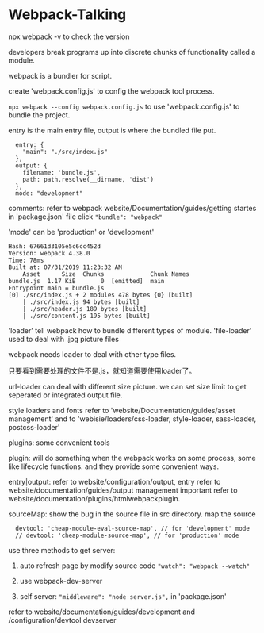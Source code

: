 # Webpack-Talking

npx webpack -v to check the version

developers break programs up into discrete chunks of functionality called a module.

webpack is a bundler for script.

create 'webpack.config.js' to config the webpack tool process.

`npx webpack --config webpack.config.js`  to use 'webpack.config.js' to bundle the project.

entry is the main entry file,
output is where the bundled file put.

```
  entry: {
    "main": "./src/index.js"
  },
  output: {
    filename: 'bundle.js',
    path: path.resolve(__dirname, 'dist')
  },
  mode: "development"
```

comments: refer to webpack website/Documentation/guides/getting startes
in 'package.json' file click `"bundle": "webpack"`

'mode' can be 'production' or 'development'

```
Hash: 67661d3105e5c6cc452d
Version: webpack 4.38.0
Time: 78ms
Built at: 07/31/2019 11:23:32 AM
    Asset      Size  Chunks             Chunk Names
bundle.js  1.17 KiB       0  [emitted]  main
Entrypoint main = bundle.js
[0] ./src/index.js + 2 modules 478 bytes {0} [built]
    | ./src/index.js 94 bytes [built]
    | ./src/header.js 189 bytes [built]
    | ./src/content.js 195 bytes [built]
```
'loader' tell webpack how to bundle different types of module.
'file-loader' used to deal with .jpg picture files

webpack needs loader to deal with other type files.

只要看到需要处理的文件不是.js，就知道需要使用loader了。

url-loader can deal with different size picture. we can set size limit to get seperated or integrated output file.

style loaders and fonts refer to 'website/Documentation/guides/asset management' and to 'webisie/loaders/css-loader, style-loader, sass-loader, postcss-loader'

plugins: some convenient tools

plugin: will do something when the webpack works on some process, some like lifecycle functions. and they provide some convenient ways.

entry|output:  refer to website/configuration/output, entry
refer to website/documentation/guides/output management important
refer to website/documentation/plugins/htmlwebpackplugin.

sourceMap: show the bug in the source file in src directory. map the source 

```
  devtool: 'cheap-module-eval-source-map', // for 'development' mode 
  // devtool: 'cheap-module-source-map', // for 'production' mode
```

use three methods to get server:

1. auto refresh page by modify source code
`"watch": "webpack --watch"`

2. use webpack-dev-server

3. self server: `"middleware": "node server.js",` in 'package.json'


refer to website/documentation/guides/development and /configuration/devtool devserver